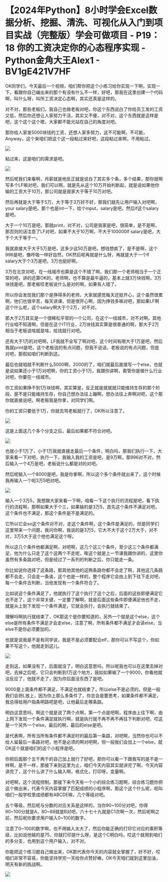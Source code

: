 # 【2024年Python】8小时学会Excel数据分析、挖掘、清洗、可视化从入门到项目实战（完整版）学会可做项目 - P19：18 你的工资决定你的心态程序实现 - Python金角大王Alex1 - BV1gE421V7HF

OK同学们，今天最后一个视频，咱们帮你把这个小练习给你实现一下啊，实现一下，看跟你自己编出来的那个有没有什么不一样，好吧，那我在这里创建一个代码啊，叫什么呀，叫所工资决定心态啊，其实还真是这样的。

对不对，那些老板们，我自己也做老板对吧，你这个东西说白了你给员工发的工资又低，然后你还想让人家努力干活，其实又不傻，对不对，这个东西就是这样是吧，这个这个这个嗯，大家都不能光站在自己的角度对吧。

那你给人家发5000块钱的工资，还想人家多努力，这不可能啊，不可能，Anyway，这个来咱们把这个这一段粘过来好吧，这段粘过来啊，不用粘过。



![](img/d8bd2d5fb91e55218b10125719a10e5e_1.png)

粘过来，这是咱们的需求是吧。

![](img/d8bd2d5fb91e55218b10125719a10e5e_3.png)

然后呢我们来看啊，月薪就是他反正就是说白了其实多个条，多个结果，那你就啊写多个LF嘛对吧，我们可以啊，就是先从这个10万开始判断起，就是说如果他你输的工资大于10万，那公司就是我家大于等于10万对吧。

然后再就是大于等于5万，大于等于3万好不好，那我们就先让用户输入对吧啊，your salary是吧，那个也是int一下，给个input，salary是吧，然后if这个salary是吧。

大于一个10万是吧，那就print，对不对，公司是我家是吧，很简单，是不是啊，那否则的话注意了LF对吧，如果不大于10万啊，不大于100000lf salary是吧，大于个大于等于一。

我就直接大于大于5万是吧，这多少这50万是吧，想钱想疯了，是不是啊，这个996是吧，像呼吸一样好自然，OK然后呢再就是什么呀，再就是大于一个lf salary大于个3万是吧，3万也挺好啊。

3万在北京对吧，在一线城市也算是这个不错了啊，我们那一个老师相当于一个正常的吧，讲的还算OK的，老师啊，也不算是最牛逼的，基本上就3万块钱啊，3万块钱是吧，那老板哎老板说什么是对的啊，如果有人错了。

所以你会发现我们那个是挣得多的老师，大家就感觉每天还挺开心，这个虽然很累啊，他们也很辛苦，每天讲课，但是很开心啊，因为挣钱多嘛对吧，那如果LF啊这个什么呢，这个salary啊大于个2万，对不对。

那大于2万其实是一个很稀松平常的一个公司，在这个一线城市，对不对啊，其他行业咱不知道啊，但是在这个IT行业，2万块钱其实算是很普通的啊，那大于2万相当于老板说啥就是啥，给钱就行对吧。

还有大于1万的对吧啊，LF我就不全写了啊对吧，这个时间有限大于1万是吧，然后我就print是吧，这个老板说的有点问题，但我不说话，老板说的有点问题，但是对吧，那假如咱们判断到这。

最后也就咱就不判断什么5000啊，2000的了，咱们就最后直接写一个else，也就是说如果还小于1万对吧啊，你的工资小于1万，我跟你讲啊，甭管你是做什么行业对吧，你要在一线城市。

你工资如果挣不到1万块钱啊，其实算是，反正就是就就就只能维持生存的那个阶段，是不是只能维持生存，你自己想办法往上蹦啊，想办法往上奔啊对吧，这个那你就直接说吧，啊老板我是你爹，对同学们啊。

你的工资只要低于1万，你就去骂老板就行了，OK所以注意了。

![](img/d8bd2d5fb91e55218b10125719a10e5e_5.png)

这是上面这几个多个分支之后，最后如果都不符合对吧。

![](img/d8bd2d5fb91e55218b10125719a10e5e_7.png)

也就小于1万了，小于1万我就直接走最后一个条件，明白吗，那我们执行一下，大家来看一下对吧，执行一下，我输入我的工资是吧，是9万啊，那996对不对，然后输入一个4万是吧，老板说什么都是对的对吧。

然后呢输入一个8000是吧，我是你爹啊，所以这个多个条件就出来了，这个时候我再输入一个呃3万5吧对吧。



![](img/d8bd2d5fb91e55218b10125719a10e5e_9.png)

输入一个3万5，我想跟大家来看一下啊，咱看一下这个执行的流程是吧，看下执行的流程啊，那啊如果大于个三，如果输的是3万5，首先这个条件不满足对吧，这个条件也不满足，那这个条件是不是满足的。

它所以它会so这个条件对不对，走这个条件啊，这个条件是满足的，但是同学们这里带来一个问题，我问你啊，我说的是3万5，它大不大于这个2万大于，对不对，3万5大于这个他也满足这个呀。

所以这几个条件他都满足啊，对吧啊，这几个这三个条件，至少这三个条件都满足，他为什么只走了这个这两个不走呢，唉这个就是上一节课我跟你讲的，这里你虽然有多条路对吧，但是经过了一系列的判断之后，你只能走一条。

你比如说你选择了这条路，那其他其他的这两条路你都不会走了啊，其他这几条路都不会走，只会走一条诶，这个也是一样的，整个程序它会由上到下往下走对吧，每一个条件去判断，当他发现有一个条件符合了。

比如说这个条件满足了，他就执行了这个执行了这个之后，后面的这些即便满足它也不走了，这个非常关键，一定要了解啊，就是后面这些条件即便满足他也不走，就是从上到下发现一个条件满足，它就会执行，会执行就结束了。

理解吗啊执行就结束了，OK那这个是你要知道的，另外一个就是这个else，这个else是所有条件不满足才会走else，注意了啊，所有条件都不满足才会读else，当else不是你必须要加的。

也就是说我是不是有同学说，我是不是必须要配合elf，那你可以不写这个，你如果不写这个，他就走到这儿。

![](img/d8bd2d5fb91e55218b10125719a10e5e_11.png)

走到这，如果没有了，后面就没了，明白这意思吗，所以呢我也可以在这里去掉对吧，去掉之后呢，它只会判断到1万这个地方，我如如果输了一个9000，你看他就没反应了，他就不走了，因为你后面没东西了是吧。

9000是上面条件都不满足，不满足也就结束了，所以else不是必须的，但是一般我们会把L放上，因为你上那么多条件了，你总会是要思考，如果条件都不满足，我总得给用户指条明路吧是吧，让他最后走哪条路。

明白这意思吗，啊这个就是说了两个点啊，第一个点是吧啊，程序由上往下啊，由上网下发现一个条件满足就执行啊，就是执行就不再不再不再往下判断对吧，哎这是一个另外一个else，最后的啊，最后的else是吧。

是代表啊，所有当所有条件都不满足时的最后第一条路，对吧啊，当然你也可以不给人留最后一条路对吧，他不是必须的啊对吧啊，但一般我们会加上一个else，就OK这个就是咱们的这个小程序是吧。

你把后面那个五千两千的自己加上就行了好吧，那你可以看一下跟我写的是不是一样啊，是不一样，那接下来到这里为止，咱们今天内容其实就讲完了啊，今天内容讲完了，这个什么讲了什么输入啊，格式化，打印呀，变量啊。

对吧啊，这个流程控制，那接下来今天有一个小的综合练习题啊，综合练习题你把这个做出来，代表今天内容掌握了匹配成绩的小程序啊，那这个这个什么呢，呃叫咱们一般学校里成绩都有ABCDE嘛，几个等级对吧。

五个等级，然后呢与分数的对应关系是这样的，当你90~100分对吧，你得90~100分就是A，80~89就是B对吧，六十七十九就是C1次啊一次，然后呢啊之前，然后呢你要求用户输入0~100的数字。

注意了0~100的数字啊，也不用输入太大了，然后你能正确的打印它对应的乘积等级，比如说他输的是75，你就打印是什么呀，是这个C明白吗，哎这个就用到咱们的多分支，也用到这个用户输入，对不对。

你能把这个练习题自己做出来，OK那代表你今天的内容就全掌握了，好不好，哎咱们非常不容易，你能坚持学完一天给你点赞好棒，OK今天咱们就到这里加油，明天有新的挑战啊。



![](img/d8bd2d5fb91e55218b10125719a10e5e_13.png)